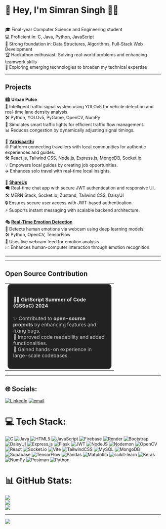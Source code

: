 # 💫 Hey, I'm Simran Singh 👋👋
<br>🎓 Final-year Computer Science and Engineering student<br>💻 Proficient in: C, Java, Python, JavaScript<br>🧠 Strong foundation in: Data Structures, Algorithms, Full-Stack Web Development<br>🏆 Hackathon enthusiast: Solving real-world problems and enhancing teamwork skills<br>🚀 Exploring emerging technologies to broaden my technical expertise

___

## Projects

 🏙️ **Urban Pulse** 
<br>🚦 Intelligent traffic signal system using YOLOv5 for vehicle detection and real-time lane density analysis.
<br>🛠️ Python, YOLOv5, PyGame, OpenCV, NumPy
<br>📝 Simulates smart traffic lights for efficient traffic flow management.
<br>📊 Reduces congestion by dynamically adjusting signal timings.

🚀 **[Yatrisaarthi](https://github.com/YatriSaarthi/YatriSaarthi)** 
<br>🌐 Platform connecting travellers with local communities for authentic experiences and guides.
<br>🛠️ React.js, Tailwind CSS, Node.js, Express.js, MongoDB, Socket.io
<br>💡 Empowers local guides by creating job opportunities.
<br>✈️ Enhances solo travel with real-time local insights.

💬 **[ShareUs](https://github.com/simran1658/Real-Time-Chat-Application)** 
<br>🗨️ Real-time chat app with secure JWT authentication and responsive UI.
<br>🛠️ MERN Stack, Socket.io, Zustand, Tailwind CSS, DaisyUI
<br>🔒 Ensures secure user access with JWT-based authentication.
<br>⚡ Supports instant messaging with scalable backend architecture.

🎭  **[Real-Time Emotion Detection](https://github.com/simran1658/Real-Time-Emotion-Detection-System)** 
<br>🤖 Detects human emotions via webcam using deep learning models.
<br>🛠️ Python, OpenCV, TensorFlow
<br>🎥 Uses live webcam feed for emotion analysis.
<br>📈 Enhances human-computer interaction through emotion recognition.

____

____

## Open Source Contribution

<table>
  <tr>
    <td>
      <div style="border:2px solid #444; border-radius:10px; padding:16px; background-color:#222; width:300px;">
        <h4 style="color:#eee;">👩‍💻 GirlScript Summer of Code (GSSoC) 2024</h4>
        <p style="color:#ccc;">✨ Contributed to <strong>open-source projects</strong> by enhancing features and fixing bugs.<br>
        🔧 Improved code readability and added functionalities.<br>
        🌱 Gained hands-on experience in large-scale codebases.</p>
      </div>
    </td>
  </tr>
</table>

____

## 🌐 Socials:
[![LinkedIn](https://img.shields.io/badge/LinkedIn-%230077B5.svg?logo=linkedin&logoColor=white)](https://linkedin.com/in/https://www.linkedin.com/in/simran-singh-297731289) [![email](https://img.shields.io/badge/Email-D14836?logo=gmail&logoColor=white)](mailto:singhsim1658ran@gmail.com) 

# 💻 Tech Stack:
![C](https://img.shields.io/badge/c-%2300599C.svg?style=for-the-badge&logo=c&logoColor=white) ![Java](https://img.shields.io/badge/java-%23ED8B00.svg?style=for-the-badge&logo=openjdk&logoColor=white) ![HTML5](https://img.shields.io/badge/html5-%23E34F26.svg?style=for-the-badge&logo=html5&logoColor=white) ![JavaScript](https://img.shields.io/badge/javascript-%23323330.svg?style=for-the-badge&logo=javascript&logoColor=%23F7DF1E) ![Firebase](https://img.shields.io/badge/firebase-%23039BE5.svg?style=for-the-badge&logo=firebase) ![Render](https://img.shields.io/badge/Render-%46E3B7.svg?style=for-the-badge&logo=render&logoColor=white) ![Bootstrap](https://img.shields.io/badge/bootstrap-%238511FA.svg?style=for-the-badge&logo=bootstrap&logoColor=white) ![DaisyUI](https://img.shields.io/badge/daisyui-5A0EF8?style=for-the-badge&logo=daisyui&logoColor=white) ![Express.js](https://img.shields.io/badge/express.js-%23404d59.svg?style=for-the-badge&logo=express&logoColor=%2361DAFB) ![Flask](https://img.shields.io/badge/flask-%23000.svg?style=for-the-badge&logo=flask&logoColor=white) ![JWT](https://img.shields.io/badge/JWT-black?style=for-the-badge&logo=JSON%20web%20tokens) ![NodeJS](https://img.shields.io/badge/node.js-6DA55F?style=for-the-badge&logo=node.js&logoColor=white) ![Nodemon](https://img.shields.io/badge/NODEMON-%23323330.svg?style=for-the-badge&logo=nodemon&logoColor=%BBDEAD) ![OpenCV](https://img.shields.io/badge/opencv-%23white.svg?style=for-the-badge&logo=opencv&logoColor=white) ![React](https://img.shields.io/badge/react-%2320232a.svg?style=for-the-badge&logo=react&logoColor=%2361DAFB) ![Socket.io](https://img.shields.io/badge/Socket.io-black?style=for-the-badge&logo=socket.io&badgeColor=010101) ![Vite](https://img.shields.io/badge/vite-%23646CFF.svg?style=for-the-badge&logo=vite&logoColor=white) ![TailwindCSS](https://img.shields.io/badge/tailwindcss-%2338B2AC.svg?style=for-the-badge&logo=tailwind-css&logoColor=white) ![MySQL](https://img.shields.io/badge/mysql-4479A1.svg?style=for-the-badge&logo=mysql&logoColor=white) ![MongoDB](https://img.shields.io/badge/MongoDB-%234ea94b.svg?style=for-the-badge&logo=mongodb&logoColor=white) ![Supabase](https://img.shields.io/badge/Supabase-3ECF8E?style=for-the-badge&logo=supabase&logoColor=white) ![TensorFlow](https://img.shields.io/badge/TensorFlow-%23FF6F00.svg?style=for-the-badge&logo=TensorFlow&logoColor=white) ![Pandas](https://img.shields.io/badge/pandas-%23150458.svg?style=for-the-badge&logo=pandas&logoColor=white) ![Matplotlib](https://img.shields.io/badge/Matplotlib-%23ffffff.svg?style=for-the-badge&logo=Matplotlib&logoColor=black) ![scikit-learn](https://img.shields.io/badge/scikit--learn-%23F7931E.svg?style=for-the-badge&logo=scikit-learn&logoColor=white) ![Keras](https://img.shields.io/badge/Keras-%23D00000.svg?style=for-the-badge&logo=Keras&logoColor=white) ![NumPy](https://img.shields.io/badge/numpy-%23013243.svg?style=for-the-badge&logo=numpy&logoColor=white) ![Postman](https://img.shields.io/badge/Postman-FF6C37?style=for-the-badge&logo=postman&logoColor=white) ![Python](https://img.shields.io/badge/python-3670A0?style=for-the-badge&logo=python&logoColor=ffdd54)
# 📊 GitHub Stats:
![](https://github-readme-stats.vercel.app/api?username=simran1658&theme=dark&hide_border=false&include_all_commits=true&count_private=false)<br/>
![](https://nirzak-streak-stats.vercel.app/?user=simran1658&theme=dark&hide_border=false)<br/>
![](https://github-readme-stats.vercel.app/api/top-langs/?username=simran1658&theme=dark&hide_border=false&include_all_commits=true&count_private=false&layout=compact)

---
[![](https://visitcount.itsvg.in/api?id=simran1658&icon=0&color=0)](https://visitcount.itsvg.in)

<!-- Proudly created with GPRM ( https://gprm.itsvg.in ) -->
